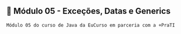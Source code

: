 ## 📖 Módulo 05 - Exceções, Datas e Generics

    Módulo 05 do curso de Java da EuCurso em parceria com a +PraTI
